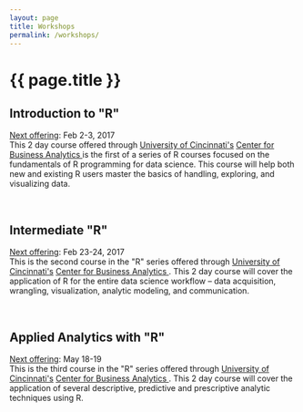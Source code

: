 ```yaml
---
layout: page
title: Workshops
permalink: /workshops/
---
```


<h1 class="post-title">{{ page.title }}</h1>


## Introduction to "R"
<u>Next offering</u>: Feb 2-3, 2017 <br>
This 2 day course offered through [University of Cincinnati's](http://www.uc.edu/) [Center for Business Analytics ](http://business.uc.edu/centers/analytics-center.html) is the first of a series of R courses focused on the fundamentals of R programming for data science.  This course will help both new and existing R users master the basics of handling, exploring, and visualizing data. &nbsp;&nbsp; <a href="http://business.uc.edu/academics/centers/analytics-center/analytics-training/introduction-to-R.html" style="color:black;"><i class="fa fa-folder-open" style="font-size:1em"></i></a> 

<br>

## Intermediate "R"
<u>Next offering</u>: Feb 23-24, 2017 <br>
This is the second course in the "R" series offered through [University of Cincinnati's](http://www.uc.edu/) [Center for Business Analytics ](http://business.uc.edu/centers/analytics-center.html). This 2 day course will cover the application of R for the entire data science workflow – data acquisition, wrangling, visualization, analytic modeling, and communication. &nbsp;&nbsp; <a href="http://business.uc.edu/academics/centers/analytics-center/analytics-training/intermediate-R.html" style="color:black;"><i class="fa fa-folder-open" style="font-size:1em"></i></a> 

<br>

## Applied Analytics with "R"
<u>Next offering</u>: May 18-19 <br>
This is the third course in the "R" series offered through [University of Cincinnati's](http://www.uc.edu/) [Center for Business Analytics ](http://business.uc.edu/centers/analytics-center.html). This 2 day course will cover the application of several descriptive, predictive and prescriptive analytic techniques using R. &nbsp;&nbsp; <a href="http://business.uc.edu/academics/centers/analytics-center/analytics-training/applied-analytics-with-R.html" style="color:black;"><i class="fa fa-folder-open" style="font-size:1em"></i></a> 


